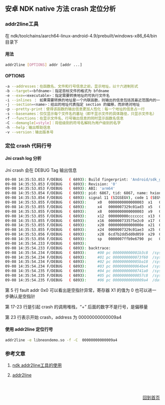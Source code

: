 ## 安卓 NDK native 方法 crash 定位分析

### addr2line工具

在 ndk/toolchains/aarch64-linux-android-4.9/prebuilt/windows-x86_64/bin 目录下

#### 用法

```bash
addr2line [OPTIONS] addr [addr ...]
```

#### OPTIONS

```bash
-a --addresses：在函数名、文件和行号信息之前，显示地址，以十六进制形式
-b --target=<bfdname>：指定目标文件的格式为 bfdname
-e --exe=<executable>：指定需要转换地址的可执行文件名
-i --inlines ： 如果需要转换的地址是一个内联函数，则输出的信息包括其最近范围内的一个非内联函数的信息
-j --section=<name>：给出的地址代表指定 section 的偏移，而非绝对地址
-p --pretty-print：使得该函数的输出信息更加人性化：每一个地址的信息占一行
-s --basenames：仅仅显示每个文件名的基址（即不显示文件的具体路径，只显示文件名）
-f --functions：在显示文件名、行号输出信息的同时显示函数名信息
-C --demangle[=style]：将低级别的符号名解码为用户级别的名字
-h --help：输出帮助信息
-v --version：输出版本号
```



### 定位 crash 代码行号

#### Jni crash log 分析

Jni crash 会在 DEBUG Tag 输出信息

```bash
09-08 14:35:53.853 F/DEBUG   ( 6893): Build fingerprint: 'Android/sdk_google_phone_arm64/generic_arm64:7.1.1/NYC/4252396:userdebug/test-keys'
09-08 14:35:53.853 F/DEBUG   ( 6893): Revision: '0'
09-08 14:35:53.853 F/DEBUG   ( 6893): ABI: 'arm64'
09-08 14:35:53.854 F/DEBUG   ( 6893): pid: 6867, tid: 6867, name: hxiong.neondemo  >>> com.hxiong.neondemo <<<
09-08 14:35:53.854 F/DEBUG   ( 6893): signal 11 (SIGSEGV), code 1 (SEGV_MAPERR), fault addr 0x0
09-08 14:35:53.855 F/DEBUG   ( 6893):     x0   0000000000000003  x1   0000000000000000  x2   0000000000000004  x3   0000007ffb9e6980
09-08 14:35:53.855 F/DEBUG   ( 6893):     x4   0000007329c01ad3  x5   0000007ffb9e7360  x6   0000007337196000  x7   fffffffffffffffd
09-08 14:35:53.855 F/DEBUG   ( 6893):     x8   0000000000000003  x9   0000007335738c79  x10  0000000000000058  x11  0101010101010101
09-08 14:35:53.855 F/DEBUG   ( 6893):     x12  000000000ccccccc  x13  000000008000002f  x14  00000073357429e8  x15  000000733574268c
09-08 14:35:53.855 F/DEBUG   ( 6893):     x16  000000733575e2c0  x17  00000073356b8368  x18  00000000ffffffff  x19  ffffffffffffffff
09-08 14:35:53.855 F/DEBUG   ( 6893):     x20  000000000000000e  x21  00000000ffffffff  x22  0000007ffb9e6b60  x23  0000000000000001
09-08 14:35:53.855 F/DEBUG   ( 6893):     x24  0000007329c01ae3  x25  0000000000000003  x26  0000000000000073  x27  0000007ffb9e70b0
09-08 14:35:53.856 F/DEBUG   ( 6893):     x28  6cd7b2dd5dd0d059  x29  0000007ffb9e67a0  x30  0000007335710f64
09-08 14:35:53.856 F/DEBUG   ( 6893):     sp   0000007ffb9e6790  pc   00000073356b83c8  pstate 0000000080000000
09-08 14:35:54.233 F/DEBUG   ( 6893): 
09-08 14:35:54.233 F/DEBUG   ( 6893): backtrace:
09-08 14:35:54.234 F/DEBUG   ( 6893):     #00 pc 000000000001b3c8  /system/lib64/libc.so (strlen+96)
09-08 14:35:54.234 F/DEBUG   ( 6893):     #01 pc 0000000000073f60  /system/lib64/libc.so (__strlen_chk+16)
09-08 14:35:54.234 F/DEBUG   ( 6893):     #02 pc 000000000005ba18  /system/lib64/libc.so (__vfprintf+6356)
09-08 14:35:54.234 F/DEBUG   ( 6893):     #03 pc 0000000000064be4  /system/lib64/libc.so (vsnprintf+228)
09-08 14:35:54.235 F/DEBUG   ( 6893):     #04 pc 00000000000741a0  /system/lib64/libc.so (__vsnprintf_chk+64)
09-08 14:35:54.235 F/DEBUG   ( 6893):     #05 pc 00000000000057c8  /system/lib64/liblog.so (__android_log_print+148)
09-08 14:35:54.235 F/DEBUG   ( 6893):     #06 pc 00000000000009a4  /data/app/com.hxiong.neondemo-1/lib/arm64/libneondemo.so
```

第 5 行 fault addr 0x0 可以看出是空指针异常，寄存器 X1 的值为 0 也可以进一步确认是空指针

第 17-23 行是引起 crash 的调用堆栈，“+” 后面的数字不是行号，是偏移量

第 23 行表示开始 crash，address 为  00000000000009a4

#### 使用 addr2line 定位行号

```bash
addr2line -e libneondemo.so -f -C  00000000000009a4
```



### 参考文章

1. [ndk addr2line工具的使用](https://www.jianshu.com/p/c2e2b8f8ea0d)

2. [addr2line](https://blog.csdn.net/xiongtiancheng/article/details/77899891)





<p align="right" style="padding-top:40px"><a href="https://zcteo.github.io/">回到首页</a></p>